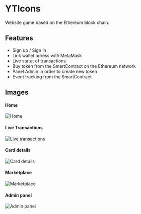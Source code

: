 # YTIcons

Website game based on the Ethereum block chain. 


## Features

* Sign up / Sign in
* Link wallet adress with MetaMask
* Live statut of transactions
* Buy token from the SmartContract on the Ethereum network
* Panel Admin in order to create new token
* Event tracking from the SmartContract

## Images

#### Home
![Home](https://i.ibb.co/K5zW4vk/YTIcons-home.png)

#### Live Transactions
![Live transactions](https://i.ibb.co/2vK6x6J/YTIcons-live-transactions.png)

#### Card details
![Card details](https://i.ibb.co/6X5pjqN/YTIcons-card-details.png)

#### Marketplace
![Marketplace](https://i.ibb.co/hHC5QMZ/YTIcons-market.png)

#### Admin panel
![Admin panel](https://i.ibb.co/CBFSTnS/YTIcons-admin-create-card.png)
